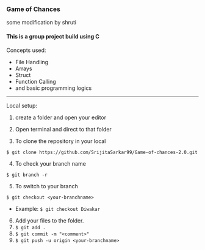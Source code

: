 ### Game of Chances
some modification by shruti
#### This is a group project build using C

Concepts used:
- File Handling
- Arrays
- Struct
- Function Calling
- and basic programming logics

----
Local setup:
1. create a folder and open your editor
2. Open terminal and direct to that folder

3. To clone the repository in your local
```
$ git clone https://github.com/SrijitaSarkar99/Game-of-chances-2.0.git
```
4. To check your branch name
```
$ git branch -r 
```
5. To switch to your branch
```
$ git checkout <your-branchname>
```
- Example: ``` $ git checkout Diwakar ```
6. Add your files to the folder.
7. ``` $ git add . ```
8. ```$ git commit -m "<comment>"```
9. ```$ git push -u origin <your-branchname>```
 

